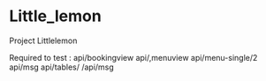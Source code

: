 # Little_lemon
Project Littlelemon

Required to test : 
api/bookingview
api/,menuview
api/menu-single/2
api/msg
api/tables/
/api/msg
